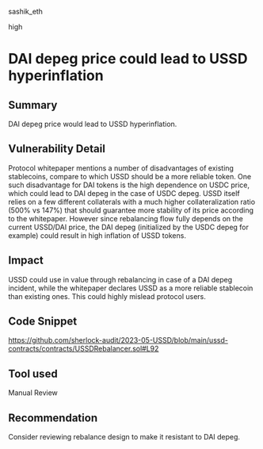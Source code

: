 sashik_eth

high

# DAI depeg price could lead to USSD hyperinflation

## Summary

DAI depeg price would lead to USSD hyperinflation.

## Vulnerability Detail

Protocol whitepaper mentions a number of disadvantages of existing stablecoins, compare to which USSD should be a more reliable token. One such disadvantage for DAI tokens is the high dependence on USDC price, which could lead to DAI depeg in the case of USDC depeg. USSD itself relies on a few different collaterals with a much higher collateralization ratio (500% vs 147%) that should guarantee more stability of its price according to the whitepaper.
However since rebalancing flow fully depends on the current USSD/DAI price, the DAI depeg (initialized by the USDC depeg for example) could result in high inflation of USSD tokens. 

## Impact

USSD could use in value through rebalancing in case of a DAI depeg incident, while the whitepaper declares USSD as a more reliable stablecoin than existing ones. This could highly mislead protocol users.

## Code Snippet

https://github.com/sherlock-audit/2023-05-USSD/blob/main/ussd-contracts/contracts/USSDRebalancer.sol#L92

## Tool used

Manual Review

## Recommendation

Consider reviewing rebalance design to make it resistant to DAI depeg.
